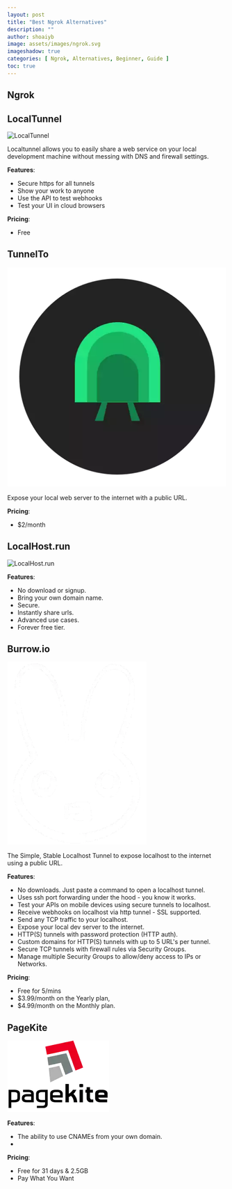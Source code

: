 ```yaml
---
layout: post
title: "Best Ngrok Alternatives"
description: ""
author: shoaiyb
image: assets/images/ngrok.svg
imageshadow: true
categories: [ Ngrok, Alternatives, Beginner, Guide ]
toc: true
---
```




## Ngrok

## LocalTunnel

![LocalTunnel](/assets/images/localtunnel.webp)       

Localtunnel allows you to easily share a web service on your local development machine without messing with DNS and firewall settings.   

**Features**:     
- Secure https for all tunnels
- Show your work to anyone
- Use the API to test webhooks
- Test your UI in cloud browsers

**Pricing**:     
- Free


## TunnelTo

![TunnelTo](/assets/images/tunnelto.webp)        

Expose your local web server to the internet with a public URL.    

**Pricing**:    
- $2/month


## LocalHost.run

![LocalHost.run](/assets/images/localhost.run.webp)       

**Features**:      
- No download or signup.
- Bring your own domain name.
- Secure.
- Instantly share urls.
- Advanced use cases.
- Forever free tier.


## Burrow.io

![Burrow.io](/assets/images/burrow.io.webp)       

The Simple, Stable Localhost Tunnel to expose localhost to the internet using a public URL.      

**Features**:      
- No downloads. Just paste a command to open a localhost tunnel.
- Uses ssh port forwarding under the hood - you know it works.
- Test your APIs on mobile devices using secure tunnels to localhost.
- Receive webhooks on localhost via http tunnel - SSL supported.
- Send any TCP traffic to your localhost.
- Expose your local dev server to the internet.
- HTTP(S) tunnels with password protection (HTTP auth).
- Custom domains for HTTP(S) tunnels with up to 5 URL's per tunnel.
- Secure TCP tunnels with firewall rules via Security Groups.
- Manage multiple Security Groups to allow/deny access to IPs or Networks.


**Pricing**:      
- Free for 5/mins
- $3.99/month on the Yearly plan,     
- $4.99/month on the Monthly plan.      


## PageKite

![PageKite](/assets/images/pagekite.webp)       

**Features**:     
- The ability to use CNAMEs from your own domain.
- 
**Pricing**:      
- Free for 31 days & 2.5GB
- Pay What You Want


